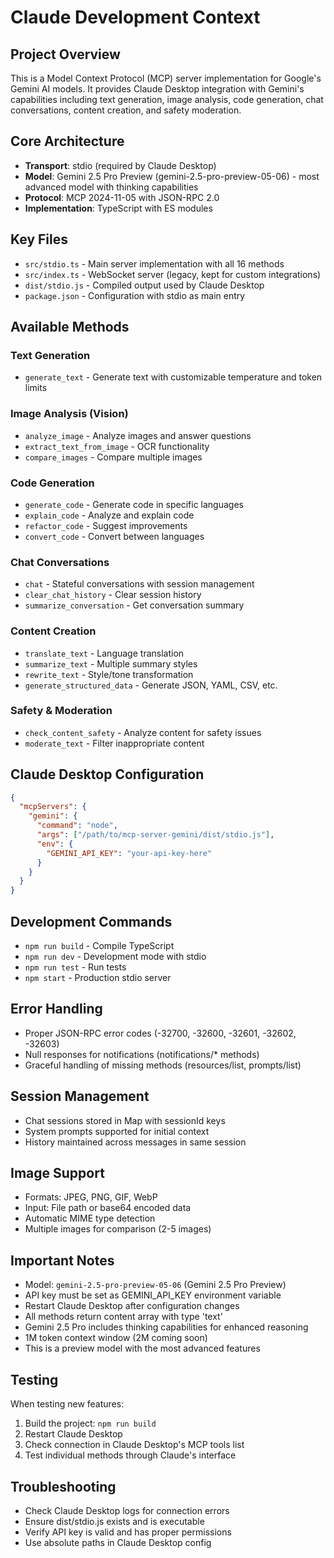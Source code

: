 # Claude Development Context

## Project Overview
This is a Model Context Protocol (MCP) server implementation for Google's Gemini AI models. It provides Claude Desktop integration with Gemini's capabilities including text generation, image analysis, code generation, chat conversations, content creation, and safety moderation.

## Core Architecture
- **Transport**: stdio (required by Claude Desktop)
- **Model**: Gemini 2.5 Pro Preview (gemini-2.5-pro-preview-05-06) - most advanced model with thinking capabilities
- **Protocol**: MCP 2024-11-05 with JSON-RPC 2.0
- **Implementation**: TypeScript with ES modules

## Key Files
- `src/stdio.ts` - Main server implementation with all 16 methods
- `src/index.ts` - WebSocket server (legacy, kept for custom integrations)
- `dist/stdio.js` - Compiled output used by Claude Desktop
- `package.json` - Configuration with stdio as main entry

## Available Methods
### Text Generation
- `generate_text` - Generate text with customizable temperature and token limits

### Image Analysis (Vision)
- `analyze_image` - Analyze images and answer questions
- `extract_text_from_image` - OCR functionality
- `compare_images` - Compare multiple images

### Code Generation
- `generate_code` - Generate code in specific languages
- `explain_code` - Analyze and explain code
- `refactor_code` - Suggest improvements
- `convert_code` - Convert between languages

### Chat Conversations
- `chat` - Stateful conversations with session management
- `clear_chat_history` - Clear session history
- `summarize_conversation` - Get conversation summary

### Content Creation
- `translate_text` - Language translation
- `summarize_text` - Multiple summary styles
- `rewrite_text` - Style/tone transformation
- `generate_structured_data` - Generate JSON, YAML, CSV, etc.

### Safety & Moderation
- `check_content_safety` - Analyze content for safety issues
- `moderate_text` - Filter inappropriate content

## Claude Desktop Configuration
```json
{
  "mcpServers": {
    "gemini": {
      "command": "node",
      "args": ["/path/to/mcp-server-gemini/dist/stdio.js"],
      "env": {
        "GEMINI_API_KEY": "your-api-key-here"
      }
    }
  }
}
```

## Development Commands
- `npm run build` - Compile TypeScript
- `npm run dev` - Development mode with stdio
- `npm run test` - Run tests
- `npm start` - Production stdio server

## Error Handling
- Proper JSON-RPC error codes (-32700, -32600, -32601, -32602, -32603)
- Null responses for notifications (notifications/* methods)
- Graceful handling of missing methods (resources/list, prompts/list)

## Session Management
- Chat sessions stored in Map with sessionId keys
- System prompts supported for initial context
- History maintained across messages in same session

## Image Support
- Formats: JPEG, PNG, GIF, WebP
- Input: File path or base64 encoded data
- Automatic MIME type detection
- Multiple images for comparison (2-5 images)

## Important Notes
- Model: `gemini-2.5-pro-preview-05-06` (Gemini 2.5 Pro Preview)
- API key must be set as GEMINI_API_KEY environment variable
- Restart Claude Desktop after configuration changes
- All methods return content array with type 'text'
- Gemini 2.5 Pro includes thinking capabilities for enhanced reasoning
- 1M token context window (2M coming soon)
- This is a preview model with the most advanced features

## Testing
When testing new features:
1. Build the project: `npm run build`
2. Restart Claude Desktop
3. Check connection in Claude Desktop's MCP tools list
4. Test individual methods through Claude's interface

## Troubleshooting
- Check Claude Desktop logs for connection errors
- Ensure dist/stdio.js exists and is executable
- Verify API key is valid and has proper permissions
- Use absolute paths in Claude Desktop config